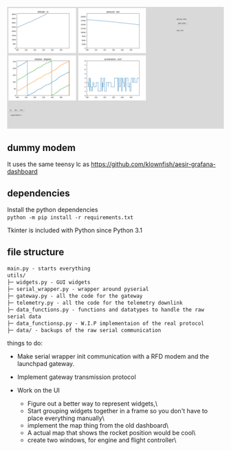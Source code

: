 ![image](docs/img.png)

## dummy modem
It uses the same teensy lc as https://github.com/klownfish/aesir-grafana-dashboard

## dependencies
Install the python dependencies\
`python -m pip install -r requirements.txt`

Tkinter is included with Python since Python 3.1

## file structure
```
main.py - starts everything
utils/
├─ widgets.py - GUI widgets
├─ serial_wrapper.py - wrapper around pyserial
├─ gateway.py - all the code for the gateway
├─ telemetry.py - all the code for the telemetry downlink
├─ data_functions.py - functions and datatypes to handle the raw serial data
├─ data_functionsp.py - W.I.P implementaion of the real protocol
├─ data/ - backups of the raw serial communication
```
things to do:
* Make serial wrapper init communication with a RFD modem and the launchpad gateway.
* Implement gateway transmission protocol

* Work on the UI
    * Figure out a better way to represent widgets,\
    * Start grouping widgets together in a frame so you don't have to place everything manually\
    * implement the map thing from the old dashboard\
    * A actual map that shows the rocket position would be cool\
    * create two windows, for engine and flight controller\
